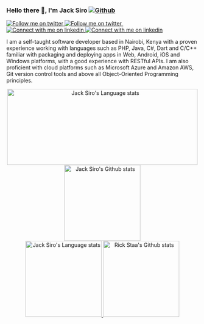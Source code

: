 ### Hello there 👋, I'm Jack Siro [![Github](https://img.shields.io/github/followers/JacksiroKe?label=Follow&style=social)](https://github.com/JacksiroKe)
<div>
    <!-- Social button 2 -->
    <!-- Light Mode -->
    <a href="https://twitter.com/intent/follow?screen_name=JacksiroKe#gh-light-mode-only">
        <img src="https://img.shields.io/twitter/follow/JacksiroKe?style=for-the-badge&logo=twitter&labelColor=000&color=3572A5#gh-light-mode-only"
            alt="Follow me on twitter">
    </a>
    <!-- Dark Mode -->
    <a href="https://twitter.com/intent/follow?screen_name=JacksiroKe#gh-dark-mode-only">
        <img src="https://img.shields.io/twitter/follow/JacksiroKe?style=for-the-badge&logo=twitter&labelColor=000&color=FFF#gh-dark-mode-only"
            alt="Follow me on twitter">
    </a>
    &nbsp;
    <!-- Social button 4 -->
    <!-- Light Mode -->
    <a href="https://www.linkedin.com/in/JacksiroKe#gh-light-mode-only">
        <img src="https://img.shields.io/badge/LinkedIn-3572A5?style=for-the-badge&logo=linkedin&logoColor=white#gh-light-mode-only"
            alt="Connect with me on linkedin">
    </a>
    <!-- Dark Mode -->
    <a href="https://www.linkedin.com/in/JacksiroKe#gh-dark-mode-only">
        <img src="https://img.shields.io/badge/LinkedIn-ffffff?style=for-the-badge&logo=linkedin&logoColor=0690FA#gh-dark-mode-only"
            alt="Connect with me on linkedin">
    </a>
</div>

I am a self-taught software developer based in Nairobi, Kenya with a proven experience working with languages such as
PHP, Java, C#, Dart and C/C++ familiar with packaging and deploying apps in Web, Android, iOS and Windows platforms,
with a good experience with RESTful APIs. I am also proficient with cloud platforms such as Microsoft Azure and Amazon
AWS, Git version control tools and above all Object-Oriented Programming principles.

<!-- Light Mode -->
<div align="center">
    <a href="https://github.com/JacksiroKe/github-readme-stats#gh-light-mode-only">
        <img height=200 width=500
            src="https://github-readme-stats-git-master-rstaa-rickstaa.vercel.app/api/top-langs/?username=JacksiroKe&layout=compact&langs_count=10&hide_border=1&role=OWNER,COLLABORATOR#gh-light-mode-only"
            alt="Jack Siro's Language stats" />
    </a>
    <a href="https://github.com/JacksiroKe/github-readme-stats#gh-light-mode-only">
        <img height=200
            src="https://github-readme-stats-git-master-rstaa-rickstaa.vercel.app/api?username=JacksiroKe&show_icons=true&count_private=true&line_height=28&hide_border=1&include_all_commits=true&card_width=450&role=OWNER,COLLABORATOR&exclude_repo=github-readme-stats#gh-light-mode-only"
            alt="Jack Siro's Github stats" />
    </a>
</div>

<!-- Dark Mode -->
<div align="center">
    <a href="https://github.com/JacksiroKe/github-readme-stats#gh-dark-mode-only">
        <img height=200
            src="https://github-readme-stats-git-master-rstaa-rickstaa.vercel.app/api/top-langs/?username=JacksiroKe&layout=compact&langs_count=10&hide_border=1&role=OWNER,COLLABORATOR&theme=dark&bg_color=000000#gh-dark-mode-only"
            alt="Jack Siro's Language stats" />
    </a>
    <a href="https://github.com/JacksiroKe/github-readme-stats#gh-dark-mode-only">
        <img height=200
            src="https://github-readme-stats-git-master-rstaa-rickstaa.vercel.app/api?username=JacksiroKe&show_icons=true&count_private=true&line_height=28&hide_border=1&include_all_commits=true&card_width=450&role=OWNER,COLLABORATOR&exclude_repo=github-readme-stats&theme=dark&bg_color=000000#gh-dark-mode-only"
            alt="Rick Staa's Github stats" />
    </a>
</div>

<br />
